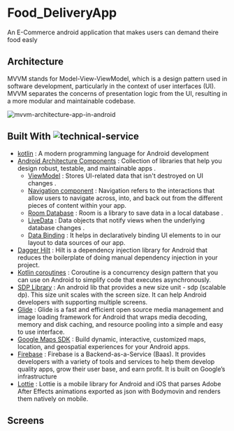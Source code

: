 # Food_DeliveryApp
An E-Commerce android application that makes users can demand theire food easly
## Architecture

MVVM stands for Model-View-ViewModel, which is a design pattern used in software development, particularly in the context of user interfaces (UI). MVVM separates the concerns of presentation logic from the UI, resulting in a more modular and maintainable codebase.

![mvvm-architecture-app-in-android](https://github.com/InfoGenies/Food_DeliveryApp/assets/133220437/09a368a4-a565-430e-b49d-c364b41b1d46)

## Built With ![technical-service](https://github.com/InfoGenies/Food_DeliveryApp/assets/133220437/17f6b7f6-2e0f-453f-bb0c-1be8fa0fa464)

* [kotlin](https://kotlinlang.org/) : A modern programming language for Android development
* [Android Architecture Components](https://developer.android.com/topic/architecture) : Collection of libraries that help you design robust, testable, and maintainable apps .
   - [ViewModel](https://developer.android.com/topic/libraries/architecture/viewmodel) : Stores UI-related data that isn't destroyed on UI changes .
   - [Navigation component](https://developer.android.com/guide/navigation) : Navigation refers to the interactions that allow users to navigate across, into, and back out from the different pieces of content within your app.
   - [Room Database](https://developer.android.com/training/data-storage/room) : Room is a library to save data in a local database .
   - [LiveData](https://developer.android.com/topic/libraries/architecture/livedata) : Data objects that notify views when the underlying database changes .
   - [Data Binding](https://developer.android.com/topic/libraries/architecture/livedata) : It helps in declaratively binding UI elements to in our layout to data sources of our app.
* [Dagger Hilt](https://developer.android.com/training/dependency-injection/hilt-android) : Hilt is a dependency injection library for Android that reduces the boilerplate of doing manual dependency injection in your project.
* [Kotlin coroutines](https://developer.android.com/kotlin/coroutines) : Coroutine is a concurrency design pattern that you can use on Android to simplify code that executes asynchronously. 
* [SDP Library](https://github.com/intuit/sdp) : An android lib that provides a new size unit - sdp (scalable dp). This size unit scales with the screen size. It can help Android developers with supporting multiple screens.
* [Glide](https://github.com/bumptech/glide) : Glide is a fast and efficient open source media management and image loading framework for Android that wraps media decoding, memory and disk caching, and resource pooling into a simple and easy to use interface.
* [Google Maps SDK](https://developers.google.com/maps/documentation/android-sdk) : Build dynamic, interactive, customized maps, location, and geospatial experiences for your Android apps.
* [Firebase](https://firebase.google.com/) : Firebase is a Backend-as-a-Service (Baas). It provides developers with a variety of tools and services to help them develop quality apps, grow their user base, and earn profit. It is built on Google’s infrastructure
* [Lottie](https://github.com/airbnb/lottie-android) : Lottie is a mobile library for Android and iOS that parses Adobe After Effects animations exported as json with Bodymovin and renders them natively on mobile.
## Screens
